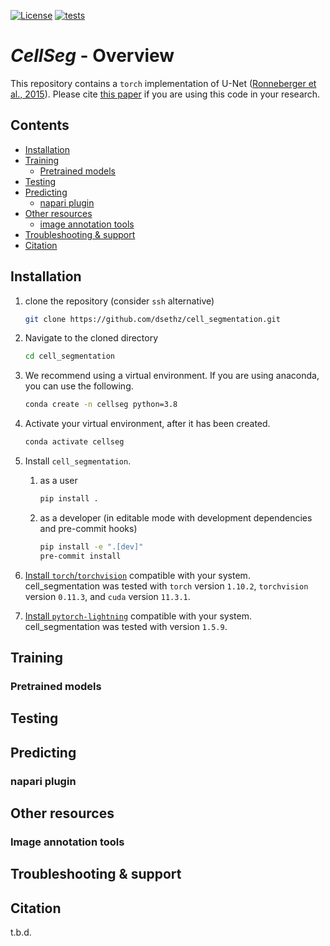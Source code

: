 [![License](https://img.shields.io/badge/License-BSD_3--Clause-blue.svg)](https://opensource.org/licenses/BSD-3-Clause)
[![tests](https://github.com/CSDGroup/cell_segmentation/workflows/tests/badge.svg)](https://github.com/CSDGroup/cell_segmentation/actions)

# *CellSeg* - Overview
This repository contains a `torch` implementation of U-Net ([Ronneberger et al., 2015](https://link.springer.com/chapter/10.1007/978-3-319-24574-4_28)). Please cite [this paper](#citation) if you are using
this code in your research.

## Contents
  - [Installation](#installation)
  - [Training](#training)
    - [Pretrained models](#pretrained-models)
  - [Testing](#testing)
  - [Predicting](#predicting)
    - [napari plugin](#napari-plugin)
  - [Other resources](#other-resources)
    - [image annotation tools](#image-annotation-tools)
  - [Troubleshooting & support](#troubleshooting-&-support)
  - [Citation](#citation)

## Installation
1) clone the repository (consider `ssh` alternative)

    ```bash
    git clone https://github.com/dsethz/cell_segmentation.git
    ```

2) Navigate to the cloned directory

    ```bash
    cd cell_segmentation
    ```

3) We recommend using a virtual environment. If you are using anaconda, you can use the following.

    ```bash
    conda create -n cellseg python=3.8
    ```

4) Activate your virtual environment, after it has been created.

    ```bash
    conda activate cellseg
    ```

5) Install `cell_segmentation`.

    1) as a user

        ```bash
        pip install .
        ```
    2) as a developer (in editable mode with development dependencies and pre-commit hooks)
 
        ```bash
        pip install -e ".[dev]"
        pre-commit install
        ```

6) [Install `torch`/`torchvision`](https://pytorch.org/get-started/locally/) compatible with your system. cell_segmentation was
tested with `torch` version `1.10.2`, `torchvision` version `0.11.3`, and `cuda` version `11.3.1`.

7) [Install `pytorch-lightning`](https://www.pytorchlightning.ai) compatible with your system. cell_segmentation
was tested with version `1.5.9`.

## Training

### Pretrained models

## Testing

## Predicting

### napari plugin

## Other resources

### Image annotation tools

## Troubleshooting & support


## Citation
t.b.d.

